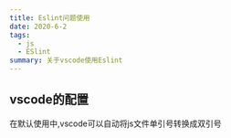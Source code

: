 ```yaml
---
title: Eslint问题使用
date: 2020-6-2
tags:
  - js
  - ESlint
summary: 关于vscode使用Eslint
---
```


## vscode的配置
在默认使用中,vscode可以自动将js文件单引号转换成双引号
